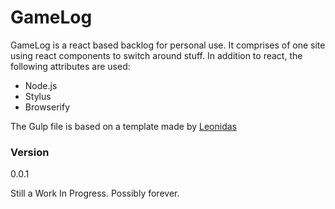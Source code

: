 # GameLog

GameLog is a react based backlog for personal use. It comprises of one site using react components to switch around stuff.
In addition to react, the following attributes are used:

  - Node.js
  - Stylus
  - Browserify
 
The Gulp file is based on a template made by [Leonidas][link1]

### Version
0.0.1

Still a Work In Progress. Possibly forever.

[//]:#
[link1]: <https://github.com/leonidas/gulp-project-template>
